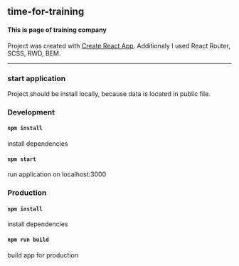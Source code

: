 ## time-for-training

#### This is page of training company

Project was created with [Create React App](https://github.com/facebook/create-react-app). Additionaly I used React Router, SCSS, RWD, BEM.

---

### start application

Project should be install locally, because data is located in public file.

### Development

#### `npm install`

install dependencies

#### `npm start`

run application on localhost:3000

### Production

#### `npm install`

install dependencies

#### `npm run build`

build app for production
